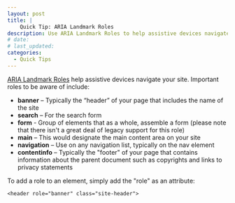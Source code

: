 ```yaml
---
layout: post
title: |
    Quick Tip: ARIA Landmark Roles
description: Use ARIA Landmark Roles to help assistive devices navigate the markup.
# date:
# last_updated:
categories:
  - Quick Tips
---
```

[ARIA Landmark Roles](http://www.w3.org/TR/wai-aria/roles) help assistive devices navigate your site. Important roles to be aware of include:

* **banner** – Typically the “header” of your page that includes the name of the site
* **search** – For the search form
* **form** - Group of elements that as a whole, assemble a form (please note that there isn't a great deal of legacy support for this role)</li>
* **main** – This would designate the main content area on your site
* **navigation** – Use on any navigation list, typically on the nav element
* **contentinfo** – Typically the "footer" of your page that contains information about the parent document such as copyrights and links to privacy statements

To add a role to an element, simply add the "role" as an attribute:

    <header role="banner" class="site-header">

